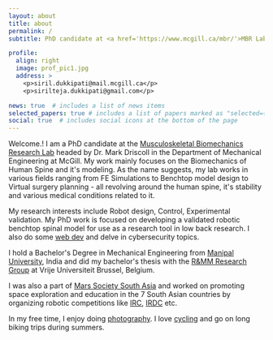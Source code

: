 ```yaml
---
layout: about
title: about
permalink: /
subtitle: PhD candidate at <a href='https://www.mcgill.ca/mbr/'>MBR Lab</a>, McGill University, Montreal, Canada.

profile:
  align: right
  image: prof_pic1.jpg
  address: >
    <p>siril.dukkipati@mail.mcgill.ca</p>
    <p>sirilteja.dukkipati@gmail.com</p>

news: true  # includes a list of news items
selected_papers: true # includes a list of papers marked as "selected={true}"
social: true  # includes social icons at the bottom of the page
---
```


Welcome.! I am a PhD candidate at the [Musculoskeletal Biomechanics Research Lab](https://www.mcgill.ca/mbr/people-1) headed by Dr. Mark Driscoll in the Department of Mechanical Engineering at McGill. My work mainly focuses on the Biomechanics of Human Spine and it's modeling. As the name suggests, my lab works in various fields ranging from FE Simulations to Benchtop model design to Virtual surgery planning - all revolving around the human spine, it's stability and various medical conditions related to it. 

My research interests include Robot design, Control, Experimental validation. My PhD work is focused on developing a validated robotic benchtop spinal model for use as a research tool in low back research. I also do some [web dev](/picxel) and delve in cybersecurity topics.

I hold a Bachelor's Degree in Mechanical Engineering from [Manipal University](https://manipal.edu/mu.html), India and did my bachelor's thesis with the [R&MM Research Group](http://mech.vub.ac.be/multibody_mechanics.htm) at Vrije Universiteit Brussel, Belgium.

I was also a part of [Mars Society South Asia](https://southasia.marssociety.org/) and worked on promoting space exploration and education in the 7 South Asian countries by organizing robotic competitions like [IRC](https://southasia.marssociety.org/indianroverchallenge/), [IRDC](https://southasia.marssociety.org/irdc/) etc.

In my free time, I enjoy doing [photography](https://www.instagram.com/siril.td/). I love [cycling](https://www.strava.com/athletes/82563036) and go on long biking trips during summers.  